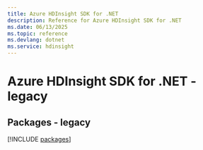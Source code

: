 ```yaml
---
title: Azure HDInsight SDK for .NET
description: Reference for Azure HDInsight SDK for .NET
ms.date: 06/13/2025
ms.topic: reference
ms.devlang: dotnet
ms.service: hdinsight
---
```

# Azure HDInsight SDK for .NET - legacy
## Packages - legacy
[!INCLUDE [packages](hdinsight-index.md)]
